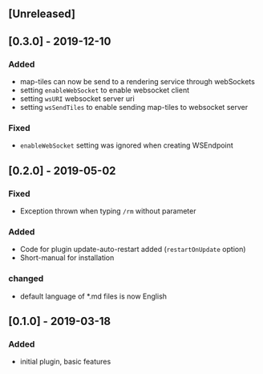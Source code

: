## [Unreleased]

## [0.3.0] - 2019-12-10
### Added
- map-tiles can now be send to a rendering service through webSockets
- setting `enableWebSocket` to enable websocket client
- setting `wsURI` websocket server uri
- setting `wsSendTiles` to enable sending map-tiles to websocket server
### Fixed
- `enableWebSocket` setting was ignored when creating WSEndpoint

## [0.2.0] - 2019-05-02
### Fixed
- Exception thrown when typing `/rm` without parameter
### Added
- Code for plugin update-auto-restart added  (`restartOnUpdate` option)
- Short-manual for installation
### changed
- default language of *.md files is now English

## [0.1.0] - 2019-03-18
### Added
- initial plugin, basic features
